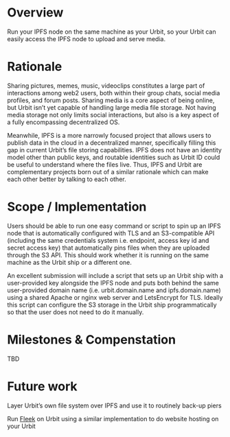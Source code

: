 # Overview

Run your IPFS node on the same machine as your Urbit, so your Urbit can easily access the IPFS node to upload and serve media.

# Rationale

Sharing pictures, memes, music, videoclips constitutes a large part of interactions among web2 users, both within their group chats, social media profiles, and forum posts. Sharing media is a core aspect of being online, but Urbit isn’t yet capable of handling large media file storage. Not having media storage not only limits social interactions, but also is a key aspect of a fully encompassing decentralized OS. 

Meanwhile, IPFS is a more narrowly focused project that allows users to publish data in the cloud in a decentralized manner, specifically filling this gap in current Urbit’s file storing capabilities. IPFS does not have an identity model other than public keys, and routable identities such as Urbit ID could be useful to understand where the files live. Thus, IPFS and Urbit are complementary projects born out of a similar rationale which can make each other better by talking to each other. 

# Scope / Implementation

Users should be able to run one easy command or script to spin up an IPFS node that is automatically configured with TLS and an S3-compatible API (including the same credentials system i.e. endpoint, access key id and secret access key) that automatically pins files when they are uploaded through the S3 API. This should work whether it is running on the same machine as the Urbit ship or a different one. 

An excellent submission will include a script that sets up an Urbit ship with a user-provided key alongside the IPFS node and puts both behind the same user-provided domain name (i.e. urbit.domain.name and ipfs.domain.name) using a shared Apache or nginx web server and LetsEncrypt for TLS. Ideally this script can configure the S3 storage in the Urbit ship programmatically so that the user does not need to do it manually.

# Milestones & Compenstation

TBD

# Future work 

Layer Urbit’s own file system over IPFS and use it to routinely back-up piers

Run [Fleek](https://fleek.co/) on Urbit using a similar implementation to do website hosting on your Urbit
